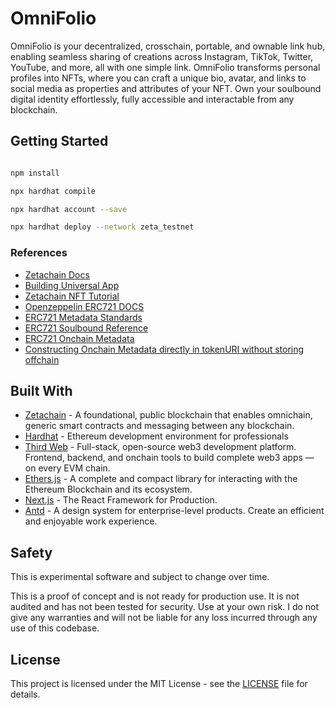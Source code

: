 # OmniFolio

OmniFolio is your decentralized, crosschain, portable, and ownable link hub, enabling seamless sharing of creations across Instagram, TikTok, Twitter, YouTube, and more, all with one simple link. OmniFolio transforms personal profiles into NFTs, where you can craft a unique bio, avatar, and links to social media as properties and attributes of your NFT. Own your soulbound digital identity effortlessly, fully accessible and interactable from any blockchain.

## Getting Started

```bash

npm install

npx hardhat compile

npx hardhat account --save

npx hardhat deploy --network zeta_testnet
```

### References

- [Zetachain Docs](https://www.zetachain.com/docs)
- [Building Universal App](https://www.zetachain.com/docs/developers/tutorials/hello/)
- [Zetachain NFT Tutorial](https://www.zetachain.com/docs/developers/tutorials/nft/)
- [Openzeppelin ERC721 DOCS](https://docs.openzeppelin.com/contracts/5.x/erc721)
- [ERC721 Metadata Standards](https://docs.opensea.io/docs/metadata-standards)
- [ERC721 Soulbound Reference](https://ethereum.stackexchange.com/a/161807)
- [ERC721 Onchain Metadata](https://andyhartnett.medium.com/solidity-tutorial-how-to-store-nft-metadata-and-svgs-on-the-blockchain-6df44314406b)
- [Constructing Onchain Metadata directly in tokenURI without storing offchain](https://stackoverflow.com/a/70924789)

## Built With

- [Zetachain](https://www.zetachain.com/) - A foundational, public blockchain that enables omnichain, generic smart contracts and messaging between any blockchain.
- [Hardhat](https://hardhat.org/) - Ethereum development environment for professionals
- [Third Web](https://thirdweb.com) - Full-stack, open-source web3 development platform. Frontend, backend, and onchain tools to build complete web3 apps — on every EVM chain.
- [Ethers.js](https://docs.ethers.io/v5/) - A complete and compact library for interacting with the Ethereum Blockchain and its ecosystem.
- [Next.js](https://nextjs.org/) - The React Framework for Production.
- [Antd](https://ant.design/) - A design system for enterprise-level products. Create an efficient and enjoyable work experience.

## Safety

This is experimental software and subject to change over time.

This is a proof of concept and is not ready for production use. It is not audited and has not been tested for security. Use at your own risk. I do not give any warranties and will not be liable for any loss incurred through any use of this codebase.

## License

This project is licensed under the MIT License - see the [LICENSE](LICENSE) file for details.
